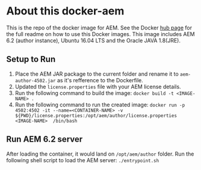# About this docker-aem
This is the repo of the docker image for AEM. See the Docker [hub page]() for the full readme on  how to use this Docker images.
This image includes AEM 6.2 (author instance), Ubuntu 16.04 LTS and the Oracle JAVA 1.8(JRE).

## Setup to Run
1. Place the AEM JAR package to the current folder and rename it to `aem-author-4502.jar` as it's refference to the Dockerfile.
2. Updated the `license.properties` file with your AEM license details.
3. Run the following command to build the image:
`docker build -t <IMAGE-NAME> .`
4. Run the following command to run the created image:
`docker run -p 4502:4502 -it --name=<CONTAINER-NAME> -v ${PWD}/license.properties:/opt/aem/author/license.properties <IMAGE-NAME>  /bin/bash`


## Run AEM 6.2 server

After loading the container, it would land on `/opt/aem/author` folder. Run the following shell script to load the AEM server:
`./entrypoint.sh`